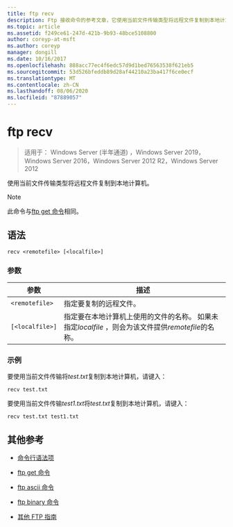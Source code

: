 ```yaml
---
title: ftp recv
description: Ftp 接收命令的参考文章，它使用当前文件传输类型将远程文件复制到本地计算机。
ms.topic: article
ms.assetid: f249ce61-247d-421b-9b93-48bce5108800
author: coreyp-at-msft
ms.author: coreyp
manager: dongill
ms.date: 10/16/2017
ms.openlocfilehash: 888acc77ec4f6edc57d9d1bed76563538f621eb5
ms.sourcegitcommit: 53d526bfeddb89d28af44210a23ba417f6ce0ecf
ms.translationtype: MT
ms.contentlocale: zh-CN
ms.lasthandoff: 08/06/2020
ms.locfileid: "87889057"
---
```

# <a name="ftp-recv"></a>ftp recv

> 适用于： Windows Server (半年通道) ，Windows Server 2019，Windows Server 2016，Windows Server 2012 R2，Windows Server 2012

使用当前文件传输类型将远程文件复制到本地计算机。

> [!NOTE]
> 此命令与[ftp get 命令](ftp-get.md)相同。

## <a name="syntax"></a>语法

```
recv <remotefile> [<localfile>]
```

### <a name="parameters"></a>参数

| 参数 | 描述 |
| --------- | ----------- |
| `<remotefile>` | 指定要复制的远程文件。 |
| `[<localfile>]` | 指定要在本地计算机上使用的文件的名称。 如果未指定*localfile* ，则会为该文件提供*remotefile*的名称。 |

### <a name="examples"></a>示例

要使用当前文件传输将*test.txt*复制到本地计算机，请键入：

```
recv test.txt
```

要使用当前文件传输*test1.txt*将*test.txt*复制到本地计算机，请键入：

```
recv test.txt test1.txt
```

## <a name="additional-references"></a>其他参考

- [命令行语法项](command-line-syntax-key.md)

- [ftp get 命令](ftp-get.md)

- [ftp ascii 命令](ftp-ascii.md)

- [ftp binary 命令](ftp-binary.md)

- [其他 FTP 指南](/previous-versions/orphan-topics/ws.10/cc756013(v=ws.10))
